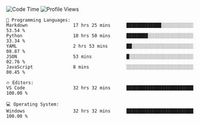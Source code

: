 <!--START_SECTION:waka-->
![Code Time](http://img.shields.io/badge/Code%20Time-44%20hrs%2051%20mins-blue) ![Profile Views](http://img.shields.io/badge/Profile%20Views-0-blue)

```text
💬 Programming Languages: 
Markdown                 17 hrs 25 mins      █████████████░░░░░░░░░░░░   53.54 % 
Python                   10 hrs 50 mins      ████████░░░░░░░░░░░░░░░░░   33.34 % 
YAML                     2 hrs 53 mins       ██░░░░░░░░░░░░░░░░░░░░░░░   08.87 % 
JSON                     53 mins             █░░░░░░░░░░░░░░░░░░░░░░░░   02.76 % 
JavaScript               8 mins              ░░░░░░░░░░░░░░░░░░░░░░░░░   00.45 % 

🔥 Editors: 
VS Code                  32 hrs 32 mins      █████████████████████████   100.00 % 

💻 Operating System: 
Windows                  32 hrs 32 mins      █████████████████████████   100.00 % 
```
<!--END_SECTION:waka-->
